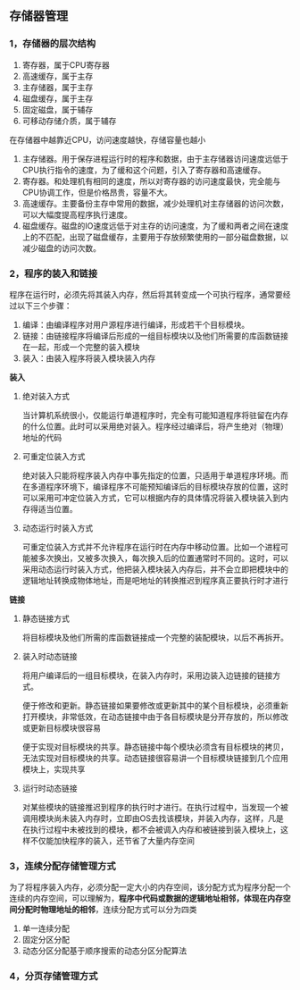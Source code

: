 ## 存储器管理

### 1，存储器的层次结构

1. 寄存器，属于CPU寄存器
2. 高速缓存，属于主存
3. 主存储器，属于主存
4. 磁盘缓存，属于主存
5. 固定磁盘，属于辅存
6. 可移动存储介质，属于辅存

在存储器中越靠近CPU，访问速度越快，存储容量也越小

1. 主存储器。用于保存进程运行时的程序和数据，由于主存储器访问速度远低于CPU执行指令的速度，为了缓和这个问题，引入了寄存器和高速缓存。
2. 寄存器。和处理机有相同的速度，所以对寄存器的访问速度最快，完全能与CPU协调工作，但是价格昂贵，容量不大。
3. 高速缓存。主要备份主存中常用的数据，减少处理机对主存储器的访问次数，可以大幅度提高程序执行速度。
4. 磁盘缓存。磁盘的IO速度远低于对主存的访问速度，为了缓和两者之间在速度上的不匹配，出现了磁盘缓存，主要用于存放频繁使用的一部分磁盘数据，以减少磁盘的访问次数。

### 2，程序的装入和链接

程序在运行时，必须先将其装入内存，然后将其转变成一个可执行程序，通常要经过以下三个步骤：

1. 编译：由编译程序对用户源程序进行编译，形成若干个目标模块。
2. 链接：由链接程序将编译后形成的一组目标模块以及他们所需要的库函数链接在一起，形成一个完整的装入模块
3. 装入：由装入程序将装入模块装入内存

**装入**

1. 绝对装入方式

   当计算机系统很小，仅能运行单道程序时，完全有可能知道程序将驻留在内存的什么位置。此时可以采用绝对装入。程序经过编译后，将产生绝对（物理）地址的代码

2. 可重定位装入方式

   绝对装入只能将程序装入内存中事先指定的位置，只适用于单道程序环境。而在多道程序环境下，编译程序不可能预知编译后的目标模块存放的位置，这时可以采用可冲定位装入方式，它可以根据内存的具体情况将装入模块装入到内存得适当位置。

3. 动态运行时装入方式

   可重定位装入方式并不允许程序在运行时在内存中移动位置。比如一个进程可能被多次换出，又被多次换入，每次换入后的位置通常时不同的。这时，可以采用动态运行时装入方式，他把装入模块装入内存后，并不会立即把模块中的逻辑地址转换成物体地址，而是吧地址的转换推迟到程序真正要执行时才进行

**链接**

1. 静态链接方式

   将目标模块及他们所需的库函数链接成一个完整的装配模块，以后不再拆开。

2. 装入时动态链接

   将用户编译后的一组目标模块，在装入内存时，采用边装入边链接的链接方式。

   便于修改和更新。静态链接如果要修改或更新其中的某个目标模块，必须重新打开模块，非常低效，在动态链接中由于各目标模块是分开存放的，所以修改或更新目标模块很容易

   便于实现对目标模块的共享。静态链接中每个模块必须含有目标模块的拷贝，无法实现对目标模块的共享。动态链接很容易讲一个目标模块链接到几个应用模块上，实现共享

3. 运行时动态链接

   对某些模块的链接推迟到程序的执行时才进行。在执行过程中，当发现一个被调用模块尚未装入内存时，立即由OS去找该模块，并装入内存，这样，凡是在执行过程中未被找到的模块，都不会被调入内存和被链接到装入模块上，这样不仅能加快程序的装入，还节省了大量内存空间

### 3，连续分配存储管理方式

​	为了将程序装入内存，必须分配一定大小的内存空间，该分配方式为程序分配一个连续的内存空间，可以理解为，**程序中代码或数据的逻辑地址相邻，体现在内存空间分配时物理地址的相邻**，连续分配方式可以分为四类

1. 单一连续分配
2. 固定分区分配
3. 动态分区分配基于顺序搜索的动态分区分配算法

### 4，分页存储管理方式





